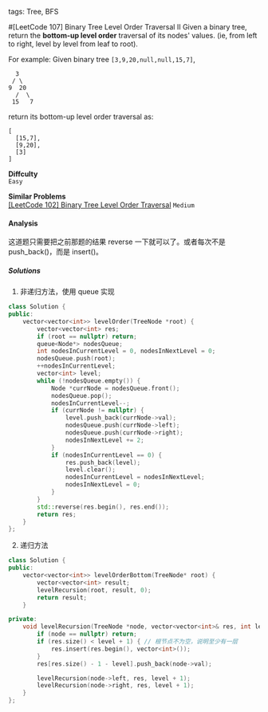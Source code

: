tags: Tree, BFS

#[LeetCode 107] Binary Tree Level Order Traversal II
Given a binary tree, return the **bottom-up level order** traversal of its nodes' values. 
(ie, from left to right, level by level from leaf to root).

For example:
Given binary tree `[3,9,20,null,null,15,7]`,

      3
     / \
    9  20
      /  \
     15   7

return its bottom-up level order traversal as:

    [
      [15,7],
      [9,20],
      [3]
    ]

**Diffculty**  
`Easy`

**Similar Problems**  
[[LeetCode 102] Binary Tree Level Order Traversal]() `Medium`


#### Analysis
这道题只需要把之前那题的结果 reverse 一下就可以了。或者每次不是 push_back()，而是 insert()。


##### Solutions

1. 非递归方法，使用 queue 实现

```cpp
class Solution {
public:
    vector<vector<int>> levelOrder(TreeNode *root) {
        vector<vector<int> res;
        if (root == nullptr) return;
        queue<Node*> nodesQueue;
        int nodesInCurrentLevel = 0, nodesInNextLevel = 0;
        nodesQueue.push(root);
        ++nodesInCurrentLevel;
        vector<int> level;
        while (!nodesQueue.empty()) {
            Node *currNode = nodesQueue.front();
            nodesQueue.pop();
            nodesInCurrentLevel--;
            if (currNode != nullptr) {
                level.push_back(currNode->val);
                nodesQueue.push(currNode->left);
                nodesQueue.push(currNode->right);
                nodesInNextLevel += 2;
            }
            if (nodesInCurrentLevel == 0) {
                res.push_back(level);
                level.clear();
                nodesInCurrentLevel = nodesInNextLevel;
                nodesInNextLevel = 0;
            }
        }
        std::reverse(res.begin(), res.end());
        return res;
    }
};
```


2. 递归方法

```cpp
class Solution {
public:
    vector<vector<int>> levelOrderBottom(TreeNode* root) { 
        vector<vector<int> result;
        levelRecursion(root, result, 0);
        return result;
    }

private:
    void levelRecursion(TreeNode *node, vector<vector<int>& res, int level) {
        if (node == nullptr) return;
        if (res.size() < level + 1) { // 根节点不为空，说明至少有一层
            res.insert(res.begin(), vector<int>());
        }
        res[res.size() - 1 - level].push_back(node->val);

        levelRecursion(node->left, res, level + 1);
        levelRecursion(node->right, res, level + 1);
    }
};
```